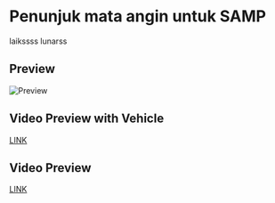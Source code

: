 # Penunjuk mata angin untuk SAMP
laikssss lunarss
## Preview
![Preview](https://github.com/user-attachments/assets/cd29b30c-97f7-46bb-84f9-212fd1f2613a)
## Video Preview with  Vehicle
[LINK](https://github.com/user-attachments/assets/5b5ff7a0-5dd0-4862-b16e-dd6191f7c496)
## Video Preview 
[LINK](https://github.com/user-attachments/assets/a6a6eaca-6a57-4729-b1a4-278350ef796d)
